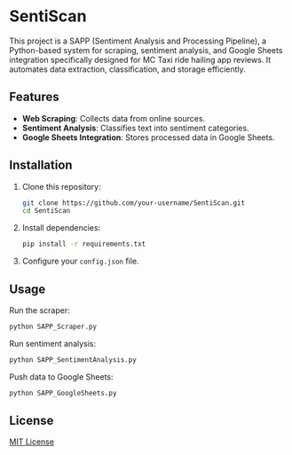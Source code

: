 # SentiScan

This project is a SAPP (Sentiment Analysis and Processing Pipeline), a Python-based system for scraping, sentiment analysis, and Google Sheets integration specifically designed for MC Taxi ride hailing app reviews. It automates data extraction, classification, and storage efficiently.

## Features
- **Web Scraping**: Collects data from online sources.
- **Sentiment Analysis**: Classifies text into sentiment categories.
- **Google Sheets Integration**: Stores processed data in Google Sheets.

## Installation
1. Clone this repository:
   ```sh
   git clone https://github.com/your-username/SentiScan.git
   cd SentiScan
   ```
2. Install dependencies:
   ```sh
   pip install -r requirements.txt
   ```
3. Configure your `config.json` file.

## Usage
Run the scraper:
```sh
python SAPP_Scraper.py
```
Run sentiment analysis:
```sh
python SAPP_SentimentAnalysis.py
```
Push data to Google Sheets:
```sh
python SAPP_GoogleSheets.py
```

## License
[MIT License](LICENSE)
